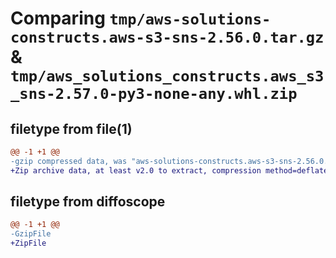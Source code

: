 # Comparing `tmp/aws-solutions-constructs.aws-s3-sns-2.56.0.tar.gz` & `tmp/aws_solutions_constructs.aws_s3_sns-2.57.0-py3-none-any.whl.zip`

## filetype from file(1)

```diff
@@ -1 +1 @@
-gzip compressed data, was "aws-solutions-constructs.aws-s3-sns-2.56.0.tar", last modified: Wed Apr 24 20:29:35 2024, max compression
+Zip archive data, at least v2.0 to extract, compression method=deflate
```

## filetype from diffoscope

```diff
@@ -1 +1 @@
-GzipFile
+ZipFile
```

